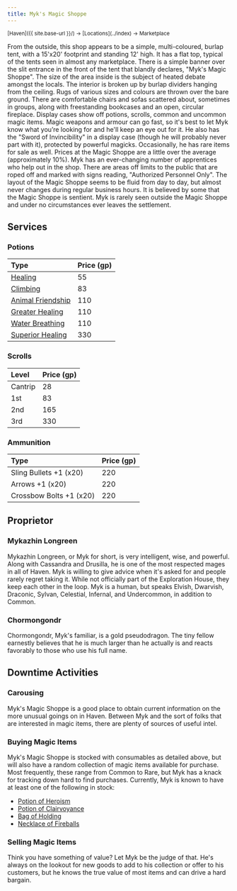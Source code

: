 ```yaml
---
title: Myk's Magic Shoppe
---
```


<span style="font-size:smaller;">
  [Haven]({{ site.base-url }}/) -> [Locations](../index) -> Marketplace
</span>

From the outside, this shop appears to be a simple, multi-coloured, burlap tent, with a 15'x20' footprint and standing 12' high.  It has a flat top, typical of the tents seen in almost any marketplace.  There is a simple banner over the slit entrance in the front of the tent that blandly declares, "Myk's Magic Shoppe".  The size of the area inside is the subject of heated debate amongst the locals.  The interior is broken up by burlap dividers hanging from the ceiling.  Rugs of various sizes and colours are thrown over the bare ground.  There are comfortable chairs and sofas scattered about, sometimes in groups, along with freestanding bookcases and an open, circular fireplace.  Display cases show off potions, scrolls, common and uncommon magic items.  Magic weapons and armour can go fast, so it's best to let Myk know what you’re looking for and he'll keep an eye out for it.  He also has the "Sword of Invincibility" in a display case (though he will probably never part with it), protected by powerful magicks.  Occasionally, he has rare items for sale as well.  Prices at the Magic Shoppe are a little over the average (approximately 10%).  Myk has an ever-changing number of apprentices who help out in the shop.  There are areas off limits to the public that are roped off and marked with signs reading, "Authorized Personnel Only".  The layout of the Magic Shoppe seems to be fluid from day to day, but almost never changes during regular business hours.  It is believed by some that the Magic Shoppe is sentient.  Myk is rarely seen outside the Magic Shoppe and under no circumstances ever leaves the settlement.

## Services

### Potions

| Type | Price (gp) |
| :--- | ---------- |
| [Healing](https://www.dndbeyond.com/equipment/71-potion-of-healing) | 55 |
| [Climbing](https://www.dndbeyond.com/magic-items/4702-potion-of-climbing) | 83 |
| [Animal Friendship](https://www.dndbeyond.com/magic-items/4700-potion-of-animal-friendship) | 110 |
| [Greater Healing](https://www.dndbeyond.com/magic-items/5133-potion-of-healing-greater) | 110 |
| [Water Breathing](https://www.dndbeyond.com/magic-items/4715-potion-of-water-breathing) | 110 |
| [Superior Healing](https://www.dndbeyond.com/magic-items/5134-potion-of-healing-superior) | 330 |

### Scrolls

| Level | Price (gp) |
| :---- | ---------- |
| Cantrip | 28 |
| 1st | 83 |
| 2nd | 165 |
| 3rd | 330 |

### Ammunition

| Type | Price (gp) |
| :--- | ---------- |
| Sling Bullets +1 (x20) | 220 |
| Arrows +1 (x20) | 220 |
| Crossbow Bolts +1 (x20) | 220 |

## Proprietor

### Mykazhin Longreen

Mykazhin Longreen, or Myk for short, is very intelligent, wise, and powerful.  Along with Cassandra and Drusilla, he is one of the most respected mages in all of Haven.  Myk is willing to give advice when it's asked for and people rarely regret taking it.  While not officially part of the Exploration House, they keep each other in the loop.  Myk is a human, but speaks Elvish, Dwarvish, Draconic, Sylvan, Celestial, Infernal, and Undercommon, in addition to Common.

### Chormongondr

Chormongondr, Myk's familiar, is a gold pseudodragon.  The tiny fellow earnestly believes that he is much larger than he actually is and reacts favorably to those who use his full name.

## Downtime Activities

### Carousing

Myk's Magic Shoppe is a good place to obtain current information on the more unusual goings on in Haven.  Between Myk and the sort of folks that are interested in magic items, there are plenty of sources of useful intel.

### Buying Magic Items

Myk's Magic Shoppe is stocked with consumables as detailed above, but will also have a random collection of magic items available for purchase.  Most frequently, these range from Common to Rare, but Myk has a knack for tracking down hard to find purchases.  Currently, Myk is known to have at least one of the following in stock:

* [Potion of Heroism](https://www.dndbeyond.com/magic-items/4709-potion-of-heroism)
* [Potion of Clairvoyance](https://www.dndbeyond.com/magic-items/4701-potion-of-clairvoyance)
* [Bag of Holding](https://www.dndbeyond.com/magic-items/4581-bag-of-holding)
* [Necklace of Fireballs](https://www.dndbeyond.com/magic-items/4683-necklace-of-fireballs)

### Selling Magic Items

Think you have something of value?  Let Myk be the judge of that.  He's always on the lookout for new goods to add to his collection or offer to his customers, but he knows the true value of most items and can drive a hard bargain.
